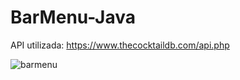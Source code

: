 # BarMenu-Java

API utilizada: https://www.thecocktaildb.com/api.php


![barmenu](https://user-images.githubusercontent.com/104674473/202713797-1def49de-8e4f-4209-9767-d92d61b08230.PNG)
